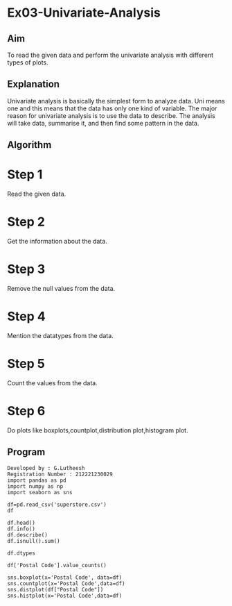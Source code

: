 # Ex03-Univariate-Analysis
## Aim
To read the given data and perform the univariate analysis with different types of plots.

## Explanation
Univariate analysis is basically the simplest form to analyze data. Uni means one and this means that the data has only one kind of variable. The major reason for univariate analysis is to use the data to describe. The analysis will take data, summarise it, and then find some pattern in the data.

## Algorithm
# Step 1
Read the given data.

# Step 2
Get the information about the data.

# Step 3
Remove the null values from the data.

# Step 4
Mention the datatypes from the data.

# Step 5
Count the values from the data.

# Step 6
Do plots like boxplots,countplot,distribution plot,histogram plot.

## Program
```
Developed by : G.Lutheesh
Registration Number : 212221230029
import pandas as pd
import numpy as np
import seaborn as sns

df=pd.read_csv('superstore.csv')
df

df.head()
df.info()
df.describe()
df.isnull().sum()

df.dtypes

df['Postal Code'].value_counts()

sns.boxplot(x='Postal Code', data=df)
sns.countplot(x='Postal Code',data=df)
sns.distplot(df["Postal Code"])
sns.histplot(x='Postal Code',data=df)
